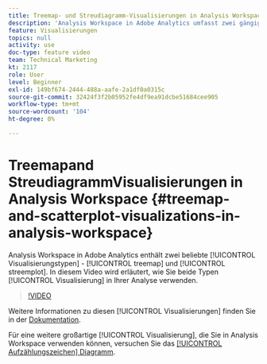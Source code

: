 ```yaml
---
title: Treemap- und Streudiagramm-Visualisierungen in Analysis Workspace
description: 'Analysis Workspace in Adobe Analytics umfasst zwei gängige Visualisierungstypen: Treemap und Streudiagramm. In diesem Video wird erläutert, wie Sie beide Visualisierungstypen in Ihrer Analyse verwenden können.'
feature: Visualisierungen
topics: null
activity: use
doc-type: feature video
team: Technical Marketing
kt: 2117
role: User
level: Beginner
exl-id: 149bf674-2444-488a-aafe-2a1df0a0315c
source-git-commit: 32424f3f2b05952fe4df9ea91dcbe51684cee905
workflow-type: tm+mt
source-wordcount: '104'
ht-degree: 0%

---
```


#  Treemapand    StreudiagrammVisualisierungen in Analysis Workspace {#treemap-and-scatterplot-visualizations-in-analysis-workspace}

Analysis Workspace in Adobe Analytics enthält zwei beliebte [!UICONTROL Visualisierungstypen] - [!UICONTROL treemap] und [!UICONTROL streemplot]. In diesem Video wird erläutert, wie Sie beide Typen [!UICONTROL Visualisierung] in Ihrer Analyse verwenden.

>[!VIDEO](https://video.tv.adobe.com/v/23988/?quality=12)

Weitere Informationen zu diesen [!UICONTROL Visualisierungen] finden Sie in der [Dokumentation](https://marketing.adobe.com/resources/help/en_US/analytics/analysis-workspace/treemap.html).

Für eine weitere großartige [!UICONTROL Visualisierung], die Sie in Analysis Workspace verwenden können, versuchen Sie das [[!UICONTROL Aufzählungszeichen] Diagramm](https://helpx.adobe.com/analytics/kt/using/bullet-graph-viz-analysis-workspace-feature-video-use.html).
